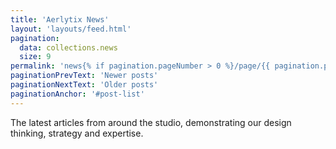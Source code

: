```yaml
---
title: 'Aerlytix News'
layout: 'layouts/feed.html'
pagination:
  data: collections.news
  size: 9
permalink: 'news{% if pagination.pageNumber > 0 %}/page/{{ pagination.pageNumber }}{% endif %}/index.html'
paginationPrevText: 'Newer posts'
paginationNextText: 'Older posts'
paginationAnchor: '#post-list'
---
```


The latest articles from around the studio, demonstrating our design
thinking, strategy and expertise.
